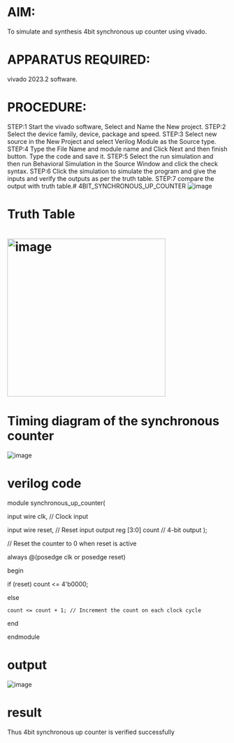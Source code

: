 # AIM: 
To simulate and synthesis  4bit synchronous up counter  using vivado. 
# APPARATUS REQUIRED: 
vivado 2023.2 software. 
# PROCEDURE: 
STEP:1 Start the vivado software, Select and Name the New project. 
STEP:2 Select the device family, device, package and speed. 
STEP:3 Select new source in the New Project and select Verilog Module as the 
Source type. 
STEP:4 Type the File Name and module name and Click Next and then finish 
button. Type the code and save it. 
STEP:5 Select the run simulation and then run Behavioral Simulation in the 
Source Window and click the check syntax. 
STEP:6 Click the simulation to simulate the program and give the inputs and 
verify the outputs as per the truth table. 
STEP:7 compare the output with truth table.# 4BIT_SYNCHRONOUS_UP_COUNTER
![image](https://github.com/RESMIRNAIR/4BIT_SYNCHRONOUS_UP_COUNTER/assets/154305926/4d676d34-2f12-420a-9c55-befa279f5ec0)
# Truth Table
# <img width="362" alt="image" src="https://github.com/RESMIRNAIR/4BIT_SYNCHRONOUS_UP_COUNTER/assets/154305926/2be84c5a-099f-4418-8d0b-ace34f734342">
# Timing diagram of the synchronous counter
![image](https://github.com/RESMIRNAIR/4BIT_SYNCHRONOUS_UP_COUNTER/assets/154305926/62c47758-b0a4-4fe0-842f-5c4245a88ff2)
# verilog code
module synchronous_up_counter(

input wire clk,   // Clock input

input wire reset, // Reset input
output reg [3:0] count // 4-bit output
);

// Reset the counter to 0 when reset is active

always @(posedge clk or posedge reset)

begin

if (reset)
count <= 4'b0000;
    
else

    count <= count + 1; // Increment the count on each clock cycle
end

endmodule
# output

![image](https://github.com/Akila56/4BIT_SYNCHRONOUS_UP_COUNTER/assets/164776026/0d599634-a173-458e-8050-b96c891442d7)

# result
Thus 4bit synchronous up counter is verified successfully 

